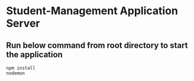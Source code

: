 # Student-Management Application Server

## Run below command from root directory to start the application

```
npm install
nodemon
```


